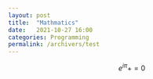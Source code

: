 ```yaml
---
layout: post
title:  "Mathmatics"
date:   2021-10-27 16:00
categories: Programming
permalink: /archivers/test
---
```

$$
\begin{equation}
e^{i\pi} + = 0
\end{equation}
$$

